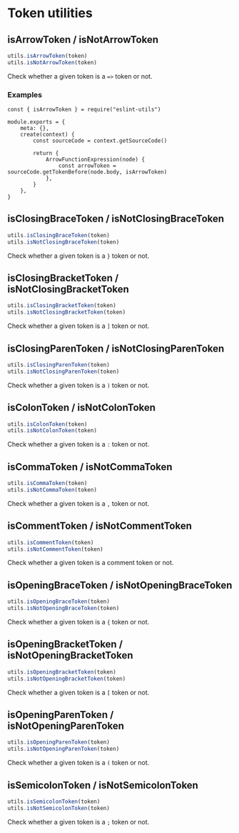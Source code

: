 # Token utilities

## isArrowToken / isNotArrowToken

```js
utils.isArrowToken(token)
utils.isNotArrowToken(token)
```

Check whether a given token is a `=>` token or not.

### Examples

```js{10}
const { isArrowToken } = require("eslint-utils")

module.exports = {
    meta: {},
    create(context) {
        const sourceCode = context.getSourceCode()

        return {
            ArrowFunctionExpression(node) {
                const arrowToken = sourceCode.getTokenBefore(node.body, isArrowToken)
            },
        }
    },
}
```

## isClosingBraceToken / isNotClosingBraceToken

```js
utils.isClosingBraceToken(token)
utils.isNotClosingBraceToken(token)
```

Check whether a given token is a `}` token or not.

## isClosingBracketToken / isNotClosingBracketToken

```js
utils.isClosingBracketToken(token)
utils.isNotClosingBracketToken(token)
```

Check whether a given token is a `]` token or not.

## isClosingParenToken / isNotClosingParenToken

```js
utils.isClosingParenToken(token)
utils.isNotClosingParenToken(token)
```

Check whether a given token is a `)` token or not.

## isColonToken / isNotColonToken

```js
utils.isColonToken(token)
utils.isNotColonToken(token)
```

Check whether a given token is a `:` token or not.

## isCommaToken / isNotCommaToken

```js
utils.isCommaToken(token)
utils.isNotCommaToken(token)
```

Check whether a given token is a `,` token or not.

## isCommentToken / isNotCommentToken

```js
utils.isCommentToken(token)
utils.isNotCommentToken(token)
```

Check whether a given token is a comment token or not.

## isOpeningBraceToken / isNotOpeningBraceToken

```js
utils.isOpeningBraceToken(token)
utils.isNotOpeningBraceToken(token)
```

Check whether a given token is a `{` token or not.

## isOpeningBracketToken / isNotOpeningBracketToken

```js
utils.isOpeningBracketToken(token)
utils.isNotOpeningBracketToken(token)
```

Check whether a given token is a `[` token or not.

## isOpeningParenToken / isNotOpeningParenToken

```js
utils.isOpeningParenToken(token)
utils.isNotOpeningParenToken(token)
```

Check whether a given token is a `(` token or not.

## isSemicolonToken / isNotSemicolonToken

```js
utils.isSemicolonToken(token)
utils.isNotSemicolonToken(token)
```

Check whether a given token is a `;` token or not.
